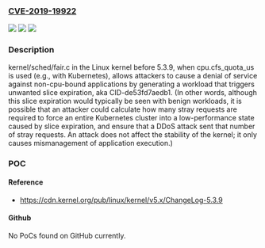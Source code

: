 ### [CVE-2019-19922](https://cve.mitre.org/cgi-bin/cvename.cgi?name=CVE-2019-19922)
![](https://img.shields.io/static/v1?label=Product&message=n%2Fa&color=blue)
![](https://img.shields.io/static/v1?label=Version&message=n%2Fa&color=blue)
![](https://img.shields.io/static/v1?label=Vulnerability&message=n%2Fa&color=brighgreen)

### Description

kernel/sched/fair.c in the Linux kernel before 5.3.9, when cpu.cfs_quota_us is used (e.g., with Kubernetes), allows attackers to cause a denial of service against non-cpu-bound applications by generating a workload that triggers unwanted slice expiration, aka CID-de53fd7aedb1. (In other words, although this slice expiration would typically be seen with benign workloads, it is possible that an attacker could calculate how many stray requests are required to force an entire Kubernetes cluster into a low-performance state caused by slice expiration, and ensure that a DDoS attack sent that number of stray requests. An attack does not affect the stability of the kernel; it only causes mismanagement of application execution.)

### POC

#### Reference
- https://cdn.kernel.org/pub/linux/kernel/v5.x/ChangeLog-5.3.9

#### Github
No PoCs found on GitHub currently.

